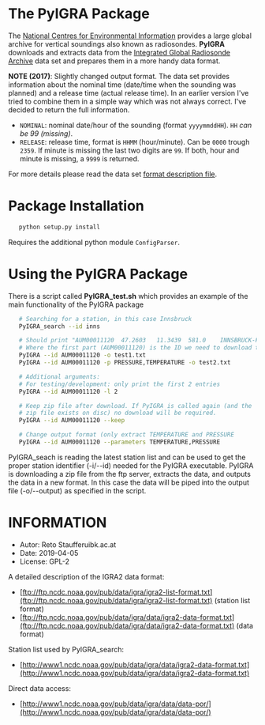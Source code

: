

# The PyIGRA Package

The [National Centres for Environmental Information](https://www.ncdc.noaa.gov/data-access/weather-balloon/integrated-global-radiosonde-archive)
provides a large global archive for vertical soundings also known as radiosondes.
__PyIGRA__ downloads and extracts data from the
[Integrated Global Radiosonde Archive](https://www.ncdc.noaa.gov/data-access/weather-balloon/integrated-global-radiosonde-archive)
data set and prepares them in a more handy data format.

**NOTE (2017)**: Slightly changed output format. The data set provides information
about the nominal time (date/time when the sounding was planned) and
a release time (actual release time). In an earlier version I've tried
to combine them in a simple way which was not always correct. I've decided
to return the full information.

* `NOMINAL`: nominal date/hour of the sounding (format `yyyymmddHH`).
    `HH` _can be 99 (missing)_.
* `RELEASE`: release time, format is `HHMM` (hour/minute).
    Can be `0000` trough `2359`. If minute is missing the last two
    digits are `99`. If both, hour and minute is missing, a `9999`
    is returned.

For more details please read the data set [format description file](ftp://ftp.ncdc.noaa.gov/pub/data/igra/data/igra2-data-format.txt).


# Package Installation

```bash
   python setup.py install
```

Requires the additional python module `ConfigParser`.


# Using the PyIGRA Package

There is a script called **PyIGRA_test.sh** which provides an
example of the main functionality of the PyIGRA package

```bash
   # Searching for a station, in this case Innsbruck
   PyIGRA_search --id inns

   # Should print "AUM00011120  47.2603   11.3439  581.0    INNSBRUCK-FLUGHAFEN ...
   # Where the first part (AUM00011120) is the ID we need to download the data
   PyIGRA --id AUM00011120 -o test1.txt
   PyIGRA --id AUM00011120 -p PRESSURE,TEMPERATURE -o test2.txt

   # Additional arguments:
   # For testing/development: only print the first 2 entries
   PyIGRA --id AUM00011120 -l 2

   # Keep zip file after download. If PyIGRA is called again (and the
   # zip file exists on disc) no download will be required.
   PyIGRA --id AUM00011120 --keep

   # Change output format (only extract TEMPERATURE and PRESSURE
   PyIGRA --id AUM00011120 --parameters TEMPERATURE,PRESSURE
```

PyIGRA_seach is reading the latest station list and can be used to get the
proper station identifier (-i/--id) needed for the PyIGRA executable.
PyIGRA is downloading a zip file from the ftp server, extracts the data,
and outputs the data in a new format. In this case the data will be
piped into the output file (-o/--output) as specified in the script.


# INFORMATION

- Autor:    Reto Stauffer<at>uibk.ac.at
- Date:     2019-04-05
- License:  GPL-2

A detailed description of the IGRA2 data format:
- [ftp://ftp.ncdc.noaa.gov/pub/data/igra/igra2-list-format.txt](ftp://ftp.ncdc.noaa.gov/pub/data/igra/igra2-list-format.txt) (station list format)
- [ftp://ftp.ncdc.noaa.gov/pub/data/igra/data/igra2-data-format.txt](ftp://ftp.ncdc.noaa.gov/pub/data/igra/data/igra2-data-format.txt) (data format)

Station list used by PyIGRA_search:
- [http://www1.ncdc.noaa.gov/pub/data/igra/data/igra2-data-format.txt](http://www1.ncdc.noaa.gov/pub/data/igra/data/igra2-data-format.txt)

Direct data access:
- [http://www1.ncdc.noaa.gov/pub/data/igra/data/data-por/](http://www1.ncdc.noaa.gov/pub/data/igra/data/data-por/)


